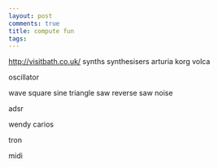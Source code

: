 ```yaml
---
layout: post
comments: true
title: compute fun
tags: 
---
```


http://visitbath.co.uk/
synths
synthesisers
arturia
korg volca

oscillator

wave
square
sine
triangle
saw
reverse saw
noise

adsr

wendy carios

tron

midi

